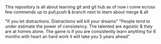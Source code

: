 
This repository is all about learning git and git hub 
as of now i come ecross few commends up to pull,push & branch
next to learn about merge & all

"If you let distractions. Distractions will kill your dreams"
"People tend to under estimate the power of consistency. The talented are egoistic & they are at homes alone. The game is if you are consistently learn anything for 6 months with heart an hard work it will take you 5 years ahead"

